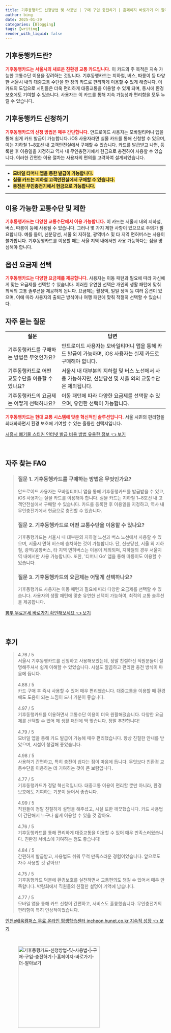 ```yaml
---
title: 기후동행카드 신청방법 및 사용법 | 구매 구입 충전하기 | 홈페이지 바로가기 더 알아보기
author: bing
date: 2025-01-29
categories: [Blogging]
tags: [writing]
render_with_liquid: false
---
```



<h2 id='기후동행카드란'>기후동행카드란?</h2>

<p><b><span style="color: #ee2323;">기후동행카드는 서울시의 새로운 친환경 교통 카드입니다.</span></b> 이 카드의 주 목적은 지속 가능한 교통수단 이용을 장려하는 것입니다. 기후동행카드는 지하철, 버스, 따릉이 등 다양한 서울시 내의 대중교통 수단을 한 장의 카드로 편리하게 이용할 수 있게 해줍니다. 이 카드의 도입으로 시민들은 더욱 편리하게 대중교통을 이용할 수 있게 되며, 동시에 환경 보호에도 기여할 수 있습니다. 사용자는 이 카드를 통해 지속 가능성과 편리함을 모두 누릴 수 있습니다.</p>

<h2 id='기후동행카드 신청하기'>기후동행카드 신청하기</h2>

<p><b><span style="color: #ee2323;">기후동행카드의 신청 방법은 매우 간단합니다.</span></b> 안드로이드 사용자는 모바일티머니 앱을 통해 쉽게 카드 발급이 가능합니다. iOS 사용자라면 실물 카드를 통해 신청할 수 있으며, 이는 지하철 1~8호선 내 고객안전실에서 구매할 수 있습니다. 카드를 발급받고 나면, 등록한 후 이용일을 지정하고 역사 내 무인충전기에서 현금으로 충전하여 사용할 수 있습니다. 이러한 간편한 이용 절차는 사용자의 편의를 고려하여 설계되었습니다.</p>

<hr />

<ul>
    <li><b><span style="background-color: #ffe066;">모바일 티머니 앱을 통한 발급이 가능합니다.</span></b></li>
    <li><b><span style="background-color: #ffe066;">실물 카드는 지하철 고객안전실에서 구매할 수 있습니다.</span></b></li>
    <li><b><span style="background-color: #ffe066;">충전은 무인충전기에서 현금으로 가능합니다.</span></b></li>
</ul>

<hr />

<h2 id='이용 가능한 교통수단 및 제한'>이용 가능한 교통수단 및 제한</h2>

<p><b><span style="color: #ee2323;">기후동행카드는 다양한 교통수단에서 이용 가능합니다.</span></b> 이 카드는 서울시 내의 지하철, 버스, 따릉이 등에 사용될 수 있습니다. 그러나 몇 가지 제한 사항이 있으므로 주의가 필요합니다. 예를 들어, 신분당선, 서울 외 지하철, 광역버스 및 타 지역 면허버스는 사용이 불가합니다. 기후동행카드를 이용할 때는 서울 지역 내에서만 사용 가능하다는 점을 명심해야 합니다.</p>

<h2 id='옵션 요금제 선택'>옵션 요금제 선택</h2>

<p><b><span style="color: #ee2323;">기후동행카드는 다양한 요금제를 제공합니다.</span></b> 사용자는 이동 패턴과 필요에 따라 자신에게 맞는 요금제를 선택할 수 있습니다. 이러한 유연한 선택은 개인의 생활 패턴에 맞춰 최적의 교통 솔루션을 제공하게 됩니다. 요금제는 월정액, 일일 정액 등 여러 옵션이 있으며, 이에 따라 사용자의 출퇴근 방식이나 여행 패턴에 맞춰 적절히 선택할 수 있습니다.</p>

<h2 id='자주 묻는 질문'>자주 묻는 질문</h2>

<table>
    <tr>
        <td style="text-align: center; height: 17px;"><b>질문</b></td>
        <td style="text-align: center; height: 17px;"><b>답변</b></td>
    </tr>
    <tr>
        <td>기후동행카드를 구매하는 방법은 무엇인가요?</td>
        <td>안드로이드 사용자는 모바일티머니 앱을 통해 카드 발급이 가능하며, iOS 사용자는 실제 카드로 구매해야 합니다.</td>
    </tr>
    <tr>
        <td>기후동행카드로 어떤 교통수단을 이용할 수 있나요?</td>
        <td>서울시 내 대부분의 지하철 및 버스 노선에서 사용 가능하지만, 신분당선 및 서울 외의 교통수단은 제외됩니다.</td>
    </tr>
    <tr>
        <td>기후동행카드의 요금제는 어떻게 선택하나요?</td>
        <td>이동 패턴에 따라 다양한 요금제를 선택할 수 있으며, 유연한 선택이 가능합니다.</td>
    </tr>
</table>

<p><b><span style="color: #ee2323;">기후동행카드는 현대 교통 시스템에 맞춘 혁신적인 솔루션입니다.</span></b> 서울 시민의 편리함을 최대화하면서 환경 보호에 기여할 수 있는 훌륭한 선택지입니다.</p>


<p><a class="click-button" title="시흥시 폐기물 스티커 인터넷 발급 비용 방법 유용한 정보" href="https://aptwhite.github.io/posts/%EC%8B%9C%ED%9D%A5%EC%8B%9C-%ED%8F%90%EA%B8%B0%EB%AC%BC-%EC%8A%A4%ED%8B%B0%EC%BB%A4-%EC%9D%B8%ED%84%B0%EB%84%B7-%EB%B0%9C%EA%B8%89-%EB%B9%84%EC%9A%A9-%EB%B0%A9%EB%B2%95-%EC%9C%A0%EC%9A%A9%ED%95%9C-%EC%A0%95%EB%B3%B4/" rel="dofollow">시흥시 폐기물 스티커 인터넷 발급 비용 방법 유용한 정보 👈 보기</a></p><br>
<h2 id='자주_찾는_FAQ'>자주 찾는 FAQ</h2>
<div itemscope="" itemtype="https://schema.org/FAQPage"> 
<blockquote> 
<div itemscope="" itemprop="mainEntity" itemtype="https://schema.org/Question"> 
<h3 itemprop="name">질문 1. 기후동행카드를 구매하는 방법은 무엇인가요?</h3> 
<div itemscope="" itemprop="acceptedAnswer" itemtype="https://schema.org/Answer"> 
<span itemprop="text"> 
<p>안드로이드 사용자는 모바일티머니 앱을 통해 기후동행카드를 발급받을 수 있고, iOS 사용자는 실물 카드를 이용해야 합니다. 실물 카드는 지하철 1~8호선 내 고객안전실에서 구매할 수 있습니다. 카드를 등록한 후 이용일을 지정하고, 역사 내 무인충전기에서 현금으로 충전할 수 있습니다.</p> 
</span> 
</div> 
</div> 

<div itemscope="" itemprop="mainEntity" itemtype="https://schema.org/Question"> 
<h3 itemprop="name">질문 2. 기후동행카드로 어떤 교통수단을 이용할 수 있나요?</h3> 
<div itemscope="" itemprop="acceptedAnswer" itemtype="https://schema.org/Answer"> 
<span itemprop="text"> 
<p>기후동행카드는 서울시 내 대부분의 지하철 노선과 버스 노선에서 사용할 수 있으며, 서울시 면허 버스에 승차하는 것이 가능합니다. 단, 신분당선, 서울 외 지하철, 광역/공항버스, 타 지역 면허버스는 이용이 제외되며, 지하철의 경우 서울지역 내에서만 사용 가능합니다. 또한, '티머니 Go' 앱을 통해 따릉이도 이용할 수 있습니다.</p> 
</span> 
</div> 
</div> 

<div itemscope="" itemprop="mainEntity" itemtype="https://schema.org/Question"> 
<h3 itemprop="name">질문 3. 기후동행카드의 요금제는 어떻게 선택하나요?</h3> 
<div itemscope="" itemprop="acceptedAnswer" itemtype="https://schema.org/Answer"> 
<span itemprop="text"> 
<p>기후동행카드 사용자는 이동 패턴과 필요에 따라 다양한 요금제를 선택할 수 있습니다. 사용자의 생활 패턴에 맞춘 유연한 선택이 가능하여, 최적의 교통 솔루션을 제공합니다.</p> 
</span> 
</div> 
</div> 
</blockquote> 
</div>
<p><a class="click-button" title="뽐뿌 무료운세 바로가기 확인해보세요" href="https://aptwhite.github.io/posts/%EB%BD%90%EB%BF%8C-%EB%AC%B4%EB%A3%8C%EC%9A%B4%EC%84%B8-%EB%B0%94%EB%A1%9C%EA%B0%80%EA%B8%B0-%ED%99%95%EC%9D%B8%ED%95%B4%EB%B3%B4%EC%84%B8%EC%9A%94/" rel="dofollow">뽐뿌 무료운세 바로가기 확인해보세요 👈 보기</a></p><br>
<h2 id='후기'>후기</h2>
<div itemscope itemtype="https://schema.org/Product">
  <blockquote>
  <div itemprop="review" itemscope itemtype="https://schema.org/Review">
      <div itemprop="reviewRating" itemscope itemtype="https://schema.org/Rating"> <span itemprop="ratingValue">4.76</span> / <span itemprop="bestRating">5</span> </div>
      <span itemprop="reviewBody">서울시 기후동행카드를 신청하고 사용해보았는데, 정말 친절하신 직원분들이 설명해주셔서 쉽게 이해할 수 있었습니다. 시설도 깔끔하고 편리한 충전 방식이 마음에 듭니다.</span>
  </div>
  <br>
  <div itemprop="review" itemscope itemtype="https://schema.org/Review">
      <div itemprop="reviewRating" itemscope itemtype="https://schema.org/Rating"> <span itemprop="ratingValue">4.88</span> / <span itemprop="bestRating">5</span> </div>
      <span itemprop="reviewBody">카드 구매 후 즉시 사용할 수 있어 매우 편리했습니다. 대중교통을 이용할 때 환경에도 도움이 되는 느낌이 드니 기분이 좋습니다.</span>
  </div>
  <br>
  <div itemprop="review" itemscope itemtype="https://schema.org/Review">
      <div itemprop="reviewRating" itemscope itemtype="https://schema.org/Rating"> <span itemprop="ratingValue">4.97</span> / <span itemprop="bestRating">5</span> </div>
      <span itemprop="reviewBody">기후동행카드를 이용하면서 교통수단 이용이 더욱 원활해졌습니다. 다양한 요금제를 선택할 수 있어 제 생활 패턴에 딱 맞습니다. 정말 추천합니다!</span>
  </div>
  <br>
  <div itemprop="review" itemscope itemtype="https://schema.org/Review">
      <div itemprop="reviewRating" itemscope itemtype="https://schema.org/Rating"> <span itemprop="ratingValue">4.79</span> / <span itemprop="bestRating">5</span> </div>
      <span itemprop="reviewBody">모바일 앱을 통해 카드 발급이 가능해 매우 편리했습니다. 항상 친절한 안내를 받았으며, 시설이 청결해 좋았습니다.</span>
  </div>
  <br>
  <div itemprop="review" itemscope itemtype="https://schema.org/Review">
      <div itemprop="reviewRating" itemscope itemtype="https://schema.org/Rating"> <span itemprop="ratingValue">4.98</span> / <span itemprop="bestRating">5</span> </div>
      <span itemprop="reviewBody">사용하기 간편하고, 특히 충전이 쉽다는 점이 마음에 듭니다. 무엇보다 친환경 교통수단을 이용하는 데 기여하는 것이 큰 보람입니다.</span>
  </div>
  <br>
  <div itemprop="review" itemscope itemtype="https://schema.org/Review">
      <div itemprop="reviewRating" itemscope itemtype="https://schema.org/Rating"> <span itemprop="ratingValue">4.77</span> / <span itemprop="bestRating">5</span> </div>
      <span itemprop="reviewBody">기후동행카드가 정말 혁신적입니다. 대중교통 이용이 편리할 뿐만 아니라, 환경 보호에도 기여하는 기분이 들어서 좋습니다.</span>
  </div>
  <br>
  <div itemprop="review" itemscope itemtype="https://schema.org/Review">
      <div itemprop="reviewRating" itemscope itemtype="https://schema.org/Rating"> <span itemprop="ratingValue">4.99</span> / <span itemprop="bestRating">5</span> </div>
      <span itemprop="reviewBody">직원들이 정말 친절하게 설명을 해주셨고, 시설 또한 깨끗했습니다. 카드 사용법이 간단해서 누구나 쉽게 이용할 수 있을 것 같아요.</span>
  </div>
  <br>
  <div itemprop="review" itemscope itemtype="https://schema.org/Review">
      <div itemprop="reviewRating" itemscope itemtype="https://schema.org/Rating"> <span itemprop="ratingValue">4.76</span> / <span itemprop="bestRating">5</span> </div>
      <span itemprop="reviewBody">기후동행카드를 통해 편리하게 대중교통을 이용할 수 있어 매우 만족스러웠습니다. 친환경 서비스에 기여하는 점도 좋습니다!</span>
  </div>
  <br>
  <div itemprop="review" itemscope itemtype="https://schema.org/Review">
      <div itemprop="reviewRating" itemscope itemtype="https://schema.org/Rating"> <span itemprop="ratingValue">4.84</span> / <span itemprop="bestRating">5</span> </div>
      <span itemprop="reviewBody">간편하게 발급받고, 사용법도 쉬워 무척 만족스러운 경험이었습니다. 앞으로도 자주 사용할 것 같아요!</span>
  </div>
  <br>
  <div itemprop="review" itemscope itemtype="https://schema.org/Review">
      <div itemprop="reviewRating" itemscope itemtype="https://schema.org/Rating"> <span itemprop="ratingValue">4.75</span> / <span itemprop="bestRating">5</span> </div>
      <span itemprop="reviewBody">기후동행카드 덕분에 환경보호를 실천하면서 교통편의도 챙길 수 있어서 매우 만족합니다. 박람회에서 직원들의 친절한 설명이 기억에 남습니다.</span>
  </div>
  <br>
  <div itemprop="review" itemscope itemtype="https://schema.org/Review">
      <div itemprop="reviewRating" itemscope itemtype="https://schema.org/Rating"> <span itemprop="ratingValue">4.77</span> / <span itemprop="bestRating">5</span> </div>
      <span itemprop="reviewBody">모바일 앱을 통해 카드 신청이 간편하고, 서비스도 훌륭했습니다. 무인충전기의 편리함이 특히 인상적이었습니다.</span>
  </div>
  </blockquote>
</div>
<p><a class="click-button" title="인천e배움캠퍼스 무료 온라인 평생학습센터 incheon.hunet.co.kr 지속적 성장" href="https://aptwhite.github.io/posts/%EC%9D%B8%EC%B2%9Ce%EB%B0%B0%EC%9B%80%EC%BA%A0%ED%8D%BC%EC%8A%A4-%EB%AC%B4%EB%A3%8C-%EC%98%A8%EB%9D%BC%EC%9D%B8-%ED%8F%89%EC%83%9D%ED%95%99%EC%8A%B5%EC%84%BC%ED%84%B0-incheon.hunet.co.kr-%EC%A7%80%EC%86%8D%EC%A0%81-%EC%84%B1%EC%9E%A5/" rel="dofollow">인천e배움캠퍼스 무료 온라인 평생학습센터 incheon.hunet.co.kr 지속적 성장 👈 보기</a></p><br>
<figure class="image"><img src="https://aptwhite.github.io/assets/img/thumbnail/기후동행카드-신청방법-및-사용법-|-구매-구입-충전하기-|-홈페이지-바로가기-더-알아보기.webp" alt="기후동행카드-신청방법-및-사용법-|-구매-구입-충전하기-|-홈페이지-바로가기-더-알아보기" width="256" height="256"></figure>